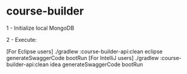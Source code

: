 # course-builder

1 - Initialize local MongoDB

2 - Execute:

[For Eclipse users] ./gradlew :course-builder-api:clean eclipse generateSwaggerCode bootRun
[For IntelliJ users] ./gradlew :course-builder-api:clean idea generateSwaggerCode bootRun
